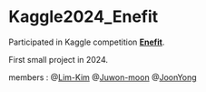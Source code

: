 # Kaggle2024_Enefit

Participated in Kaggle competition [**Enefit**](https://www.kaggle.com/competitions/predict-energy-behavior-of-prosumers/overview).

First small project in 2024.

members :  @[Lim-Kim](https://github.com/yelim421) @[Juwon-moon](https://github.com/Juwon-Moon) @[JoonYong](https://github.com/wnsdyd6830)
